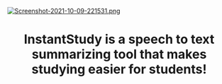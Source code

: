 [![Screenshot-2021-10-09-221531.png](https://i.postimg.cc/nz2Md0zj/Screenshot-2021-10-09-221531.png)](https://postimg.cc/KkKZj7tx)
<html>
<h1 align="center">InstantStudy is a speech to text summarizing tool that makes studying easier for students!</h1>
  </html>
